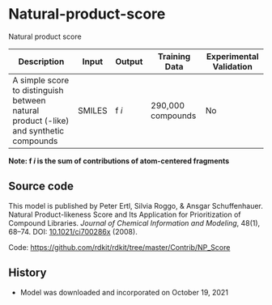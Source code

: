 # Natural-product-score

Natural product score

| Description | Input  | Output  | Training Data | Experimental Validation |
| ------- | --- | --- | --- | --- |
| A simple score to distinguish between natural product (-like) and synthetic compounds | SMILES | f _i_ |290,000 compounds | No |

**Note: f _i_ is the sum of contributions of atom-centered fragments**

## Source code
This model is published by Peter Ertl, Silvia Roggo, & Ansgar Schuffenhauer. Natural Product-likeness Score and Its Application for Prioritization of Compound Libraries. *Journal of Chemical Information and Modeling*, 48(1), 68–74. DOI: [10.1021/ci700286x](https://pubs.acs.org/doi/abs/10.1021/ci700286x) (2008).

Code: https://github.com/rdkit/rdkit/tree/master/Contrib/NP_Score

## History 
- Model was downloaded and incorporated on October 19, 2021
